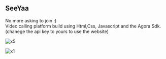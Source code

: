 ## SeeYaa
No more asking to join :)
</br>
Video calling platform build using Html,Css, Javascript and the Agora Sdk.
(chanege the api key to yours to use the website)

![x5](https://user-images.githubusercontent.com/75473780/159779752-35b225a7-b1c3-4a03-8f9f-2fc0e019e47d.jpg)

![x1](https://user-images.githubusercontent.com/75473780/159774566-113b4e0d-3ab6-4507-a5ec-026d24c4d3e6.png)
